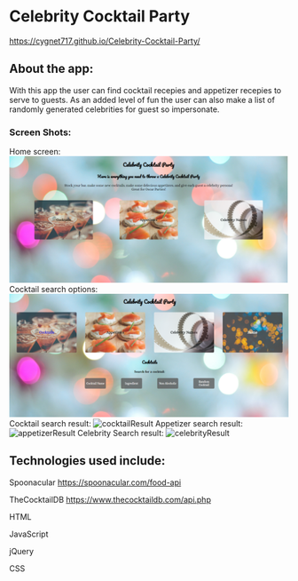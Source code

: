 # Celebrity Cocktail Party
https://cygnet717.github.io/Celebrity-Cocktail-Party/

## About the app:

With this app the user can find cocktail recepies and appetizer recepies to serve to guests.  As an added level of fun the user can also make a list of randomly generated celebrities for guest so impersonate.

### Screen Shots: 

Home screen:
![homescreen](./screenshots/homepage.png)
Cocktail search options:
![cocktailSearch](/screenshots/cocktailSearchOptions.png)
Cocktail search result:
![cocktailResult](https://i.imgur.com/GLaq9wD.png)
Appetizer search result:
![appetizerResult](https://i.imgur.com/LNSXd6A.png)
Celebrity Search result:
![celebrityResult](https://i.imgur.com/v0B09oo.png) 

## Technologies used include:

Spoonacular  https://spoonacular.com/food-api

TheCocktailDB https://www.thecocktaildb.com/api.php

HTML

JavaScript

jQuery

CSS